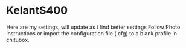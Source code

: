 # KelantS400
Here are my settings, will update as i find better settings
Follow Photo instructions or import the configuration file (.cfg) to a blank profile in chitubox.
